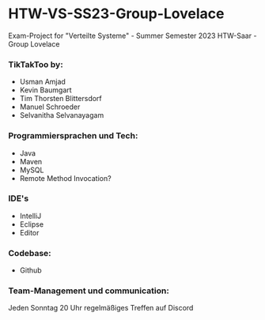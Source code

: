 # HTW-VS-SS23-Group-Lovelace
Exam-Project for "Verteilte Systeme" - Summer Semester 2023 HTW-Saar - Group Lovelace 

### TikTakToo by:
- Usman Amjad
- Kevin Baumgart
- Tim Thorsten Blittersdorf
- Manuel Schroeder
- Selvanitha Selvanayagam

### Programmiersprachen und Tech:
- Java ​
- Maven​
- MySQL​
- Remote Method Invocation? 

### IDE's ​
- IntelliJ ​
- Eclipse​
- Editor

### Codebase​:
- Github

### Team-Management und communication:
Jeden Sonntag 20 Uhr regelmäßiges Treffen auf Discord
